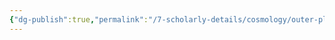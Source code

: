 ```yaml
---
{"dg-publish":true,"permalink":"/7-scholarly-details/cosmology/outer-planes/the-astral-sea/river-lethe/"}
---
```


